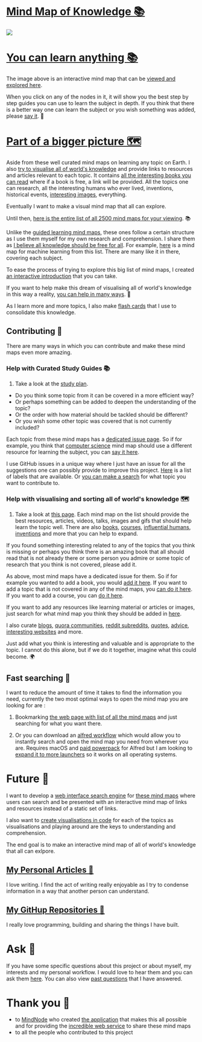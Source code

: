 # [Mind Map of Knowledge 📚](https://my.mindnode.com/KdeMPbxs8KPixsa5YUq5cphqJnQg81vpHaXcDX2i#378.0,-582.0,1)

![](http://i.imgur.com/EjCo2PB.png)

# [You can learn anything 📚](https://github.com/nikitavoloboev/knowledge-map/tree/master/learn-anything-mindmaps)

The image above is an interactive mind map that can be [viewed and explored here](https://my.mindnode.com/KdeMPbxs8KPixsa5YUq5cphqJnQg81vpHaXcDX2i#378.0,-582.0,1). 

When you click on any of the nodes in it, it will show you the best step by step guides you can use to learn the subject in depth. If you think that there is a better way one can learn the subject or you wish something was added, please [say it](https://github.com/nikitavoloboev/knowledge-map#contributing-). 💙

# [Part of a bigger picture 🗺️](http://nikitavoloboev.xyz/knowledge-map/all-mindmaps/)

Aside from these well curated mind maps on learning any topic on Earth. I also [try to visualise all of world's knowledge](https://github.com/nikitavoloboev/knowledge-map/tree/master/mindmaps) and provide links to resources and articles relevant to each topic. It contains [all the interesting books you can read](https://github.com/nikitavoloboev/knowledge-map/tree/master/all-mindmaps#bookss) where if a book is free, a link will be provided. All the topics one can research, all the interesting humans who ever lived, inventions, historical events, [interesting images](https://my.mindnode.com/mTasm9Ay8VtFs7fHRPDUSdEMqHExtjpcgwjBeUTC#-1595.7,-1760.0,-2), everything. 

Eventually I want to make a visual mind map that all can explore.  

Until then, [here is the entire list of all 2500 mind maps for your viewing](http://nikitavoloboev.xyz/knowledge-map/all-mindmaps/). 📚

Unlike the [guided learning mind maps](https://my.mindnode.com/KdeMPbxs8KPixsa5YUq5cphqJnQg81vpHaXcDX2i#378.0,-582.0,1), these ones follow a certain structure as I use them myself for my own research and comprehension. I share them as [I believe all knowledge should be free for all](https://medium.com/@NikitaVoloboev/knowledge-bootstrapping-36c97e0dee19). For example, [here](https://my.mindnode.com/zB6jcZpgGYqpGBfys7LXzBaej8qgUBwAo7kJssze#645.0,-1695.8,0) is a mind map for machine learning from this list. There are many like it in there, covering each subject.

To ease the process of trying to explore this big list of mind maps, I created [an interactive introduction](https://my.mindnode.com/Bd58ktc865sQoUvu6VyFYzYun87VmKseGhKNxp4q#-3839.8,-932.1,2) that you can take. 

If you want to help make this dream of visualising all of world's knowledge in this way a reality, [you can help in many ways](https://github.com/nikitavoloboev/knowledge-map#contributing-). 💙

As I learn more and more topics, I also make [flash cards](https://github.com/nikitavoloboev/research/tree/master/anki) that I use to consolidate this knowledge.

## Contributing 🎉

There are many ways in which you can contribute and make these mind maps even more amazing.

### Help with Curated Study Guides 📚

1. Take a look at the [study plan](https://github.com/nikitavoloboev/knowledge-map/tree/master/learn-anything#study-plan-for-learning-anything-). 

- Do you think some topic from it can be covered in a more efficient way? 
- Or perhaps something can be added to deepen the understanding of the topic? 
- Or the order with how material should be tackled should be different?
- Or you wish some other topic was covered that is not currently included?

Each topic from these mind maps has a [dedicated issue page](https://github.com/nikitavoloboev/knowledge-map/issues?q=is%3Aopen+is%3Aissue+label%3Astudy-plan). So if for example, you think that [computer science](https://my.mindnode.com/QKWtVCHyuwbZnuxdtzZhXxs4wp8St7GeiLbKMzQU#562.0,-83.9,2) mind map should use a different resource for learning the subject, you can [say it here](https://github.com/nikitavoloboev/knowledge-map/issues/386). 

I use GitHub issues in a unique way where I just have an issue for all the suggestions one can possibly provide to improve this project. [Here](https://github.com/nikitavoloboev/knowledge-map/labels) is a list of labels that are available. Or [you can make a search](https://github.com/nikitavoloboev/knowledge-map/issues?utf8=%E2%9C%93&q=is%3Aissue%20is%3Aopen%20mathematics%20) for what topic you want to contribute to.

### Help with visualising and sorting all of world's knowledge 🗺️

1. Take a look at [this page](http://nikitavoloboev.xyz/knowledge-map/all-mindmaps/). Each mind map on the list should provide the best resources, articles, videos, talks, images and gifs that should help learn the topic well. There are also [books](https://github.com/nikitavoloboev/knowledge-map/tree/master/all-mindmaps#books), [courses](https://github.com/nikitavoloboev/knowledge-map/tree/master/all-mindmaps#courses-), [influential humans](https://github.com/nikitavoloboev/knowledge-map/tree/master/all-mindmaps#humans-), [inventions](https://github.com/nikitavoloboev/knowledge-map/tree/master/all-mindmaps#inventions) and more that you can help to expand. 

If you found something interesting related to any of the topics that you think is missing or perhaps you think there is an amazing book that all should read that is not already there or some person you admire or some topic of research that you think is not covered, please add it.

As above, most mind maps have a dedicated issue for them. So if for example you wanted to add a book, you would [add it here](https://github.com/nikitavoloboev/knowledge-map/issues/24). If you want to add a topic that is not covered in any of the mind maps, you [can do it here](https://github.com/nikitavoloboev/knowledge-map/issues/359). If you want to add a course, you can [do it here](https://github.com/nikitavoloboev/knowledge-map/issues/10).

If you want to add any resources like learning material or articles or images, just search for what mind map you think they should be added in [here](https://github.com/nikitavoloboev/knowledge-map/issues?q=is%3Aopen+is%3Aissue+label%3Aresources).

I also curate [blogs](https://my.mindnode.com/Lr33AxQg1yTrPzYJrAbFD7E6Wr7cM6YyoUfXaEzp), [quora communities](https://my.mindnode.com/podGZSe7quPx5sFTPiEYugDpLBKVpVJsP9gPucdu), [reddit subreddits](https://my.mindnode.com/7GcutaqJUbnUuyjRsopqkPhyaaNa1BMmhao6pbf8), [quotes](https://my.mindnode.com/xenLnUXMQeADRoGCU9uCj5HgesBkbxvMzrLfU2pN), [advice](https://my.mindnode.com/mUBqDGqqUnz2up9oz3Q55NzAQfcc3tDER3vyH7XG), [interesting websites](https://my.mindnode.com/y4oVGAm2vzypkm3sxqzxVySu5VzN8bRhzRzPQeLs) and more.

Just add what you think is interesting and valuable and is appropriate to the topic. I cannot do this alone, but if we do it together, imagine what this could become. 🌍


## Fast searching 🔎

I want to reduce the amount of time it takes to find the information you need, currently the two most optimal ways to open the mind map you are looking for are :

1. Bookmarking [the web page with list of all the mind maps](http://nikitavoloboev.xyz/knowledge-map/all-mindmaps/) and just searching for what you want there.

2. Or you can download an [alfred workflow](https://github.com/nikitavoloboev/alfred-knowledge-map) which would allow you to instantly search and open the mind map you need from wherever you are. Requires macOS and [paid powerpack](https://www.alfredapp.com/powerpack/) for Alfred but I am looking to [expand it to more launchers](https://github.com/nikitavoloboev/alfred-knowledge-map#contribute-) so it works on all operating systems.

# Future 🚀

I want to develop a [web interface search engine](https://github.com/nikitavoloboev/knowledge-map-search-engine) for [these mind maps](http://nikitavoloboev.xyz/knowledge-map/all-smindmaps/) where users can search and be presented with an interactive mind map of links and resources instead of a static set of links.

I also want to [create visualisations in code](https://github.com/nikitavoloboev/knowledge-map-code) for each of the topics as visualisations and playing around are the keys to understanding and comprehension. 

The end goal is to make an interactive mind map of all of world's knowledge that all can exlpore.

## [My Personal Articles 📖](https://my.mindnode.com/aMjDG6PmWaH8zKmTmxoTzLvXSgysdi1nBiRYuVnd#212.1,-493.5,0)

I love writing. I find the act of writing really enjoyable as I try to condense information in a way that another person can understand. 

## [My GitHup Repositories 👾](https://my.mindnode.com/47Fqmxya1dst3tfubcxAFoFmepQuxpsKCXPemds8#137.6,-889.4,0)

I really love programming, building and sharing the things I have built. 

 
# Ask 💬

If you have some specific questions about this project or about myself, my interests and my personal workflow. I would love to hear them and you can ask them [here](https://github.com/nikitavoloboev/ama/issues/new). You can also view [past questions](https://github.com/nikitavoloboev/ama/issues?q=is%3Aissue+is%3Aclosed) that I have answered. 

# Thank you 💙

- to [MindNode](https://mindnode.com/) who created [the application](https://itunes.apple.com/app/id992076693?mt=12&ign-mpt=uo%3D4) that makes this all possible and for providing the [incredible web service](https://my.mindnode.com/) to share these mind maps
- to all the people who contributed to this project





